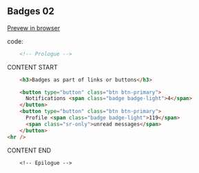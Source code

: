 ## Badges 02

<a href="https://kissjgabi.github.io/B6strap/beginner/$02-02-badgesInButtons.html" target="_blank">Prevew in browser</a>

code:

```html
    <!-- Prologue -->
```  
CONTENT START  
```html
    <h3>Badges as part of links or buttons</h3>

    <button type="button" class="btn btn-primary">
	  Notifications <span class="badge badge-light">4</span>
	</button>
	<button type="button" class="btn btn-primary">
	  Profile <span class="badge badge-light">119</span>
	  <span class="sr-only">unread messages</span>
	</button>
<hr />
```  
CONTENT END  
```
    <!-- Epilogue -->
```  

